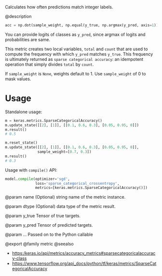 Calculates how often predictions match integer labels.

@description
```python
acc = np.dot(sample_weight, np.equal(y_true, np.argmax(y_pred, axis=1))
```

You can provide logits of classes as `y_pred`, since argmax of
logits and probabilities are same.

This metric creates two local variables, `total` and `count` that are used
to compute the frequency with which `y_pred` matches `y_true`. This
frequency is ultimately returned as `sparse categorical accuracy`: an
idempotent operation that simply divides `total` by `count`.

If `sample_weight` is `None`, weights default to 1.
Use `sample_weight` of 0 to mask values.

# Usage
Standalone usage:

```python
m = keras.metrics.SparseCategoricalAccuracy()
m.update_state([[2], [1]], [[0.1, 0.6, 0.3], [0.05, 0.95, 0]])
m.result()
# 0.5
```

```python
m.reset_state()
m.update_state([[2], [1]], [[0.1, 0.6, 0.3], [0.05, 0.95, 0]],
               sample_weight=[0.7, 0.3])
m.result()
# 0.3
```

Usage with `compile()` API:

```python
model.compile(optimizer='sgd',
              loss='sparse_categorical_crossentropy',
              metrics=[keras.metrics.SparseCategoricalAccuracy()])
```

@param name
(Optional) string name of the metric instance.

@param dtype
(Optional) data type of the metric result.

@param y_true
Tensor of true targets.

@param y_pred
Tensor of predicted targets.

@param ...
Passed on to the Python callable

@export
@family metric
@seealso
+ <https:/keras.io/api/metrics/accuracy_metrics#sparsecategoricalaccuracy-class>
+ <https://www.tensorflow.org/api_docs/python/tf/keras/metrics/SparseCategoricalAccuracy>
